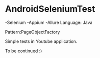 # AndroidSeleniumTest

-Selenium
-Appium
-Allure
Language: Java

Pattern:PageObjectFactory

Simple tests in Youtube application.


To be continued :)
